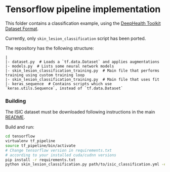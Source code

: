 # Tensorflow pipeline implementation

This folder contains a classification example, using the [DeepHealth Toolkit Dataset Format](https://github.com/deephealthproject/ecvl/wiki/DeepHealth-Toolkit-Dataset-Format).


Currently, only `skin_lesion_classification` script has been ported.

The repository has the following structure:
```text
|
|- dataset.py  # Loads a `tf.data.Dataset` and applies augmentations
|- models.py  # Lists some neural network models
|- skin_lesion_classification_training.py  # Main file that performs training using custom training loop
|- skin_lesion_classification_training.py  # Main file that uses fit
|- keras_sequence  # Contains scripts which use `keras.utils.Sequence`, instead of `tf.data.Dataset` 
```

### Building
The ISIC dataset must be downloaded following instructions in the main [README](../README.md).  

Build and run:
```bash
cd tensorflow
virtualenv tf_pipeline
source tf_pipeline/bin/activate
# Change tensorflow version in requirements.txt 
# according to your installed cuda/cudnn versions
pip install -r requirements.txt
python skin_lesion_classification.py path/to/isic_classification.yml -e 100 -b 24 -l 1e-4 --name isic_class_resnet --do-test
```